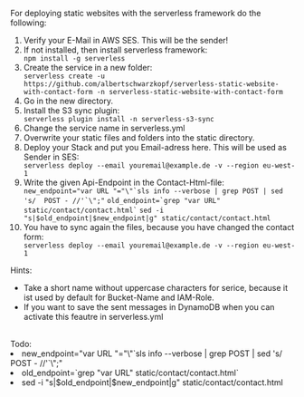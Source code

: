 For deploying static websites with the serverless framework do the following:

<ol>
<li>Verify your E-Mail in AWS SES. This will be the sender! 
  
<li>If not installed, then install serverless framework: </li>
<code>npm install -g serverless</code>

<li>Create the service in a new folder: </li> 
<code>serverless create -u https://github.com/albertschwarzkopf/serverless-static-website-with-contact-form -n serverless-static-website-with-contact-form</code>

<li>Go in the new directory.</li>

<li>Install the S3 sync plugin:</li>
<code>serverless plugin install -n serverless-s3-sync</code>

<li>Change the service name in serverless.yml

<li>Overwrite your static files and folders into the static directory.
  
<li>Deploy your Stack and put you Email-adress here. This will be used as Sender in SES:</li>
  <code>serverless deploy --email youremail@example.de -v --region eu-west-1</code>

<li>Write the given Api-Endpoint in the Contact-Html-file:</li>
<code>new_endpoint="var URL "="\"`sls info --verbose | grep POST | sed 's/  POST - //'`\";"</code>
<code>old_endpoint=`grep "var URL" static/contact/contact.html`</code>
<code>sed -i "s|$old_endpoint|$new_endpoint|g" static/contact/contact.html</code>

<li>You have to sync again the files, because you have changed the contact form:</li>
<code>serverless deploy --email youremail@example.de -v --region eu-west-1</code>
</ol>

Hints:
<ul>
<li>Take a short name without uppercase characters for serice, because it ist used by default for Bucket-Name and IAM-Role.</li>
<li>If you want to save the sent messages in DynamoDB when you can activate this feautre in serverless.yml</li>
</ul> 
<br>
Todo:
<li>new_endpoint="var URL "="\"`sls info --verbose | grep POST | sed 's/ POST - //'`\";"
<li>old_endpoint=`grep "var URL" static/contact/contact.html`
<li>sed -i "s|$old_endpoint|$new_endpoint|g" static/contact/contact.html
